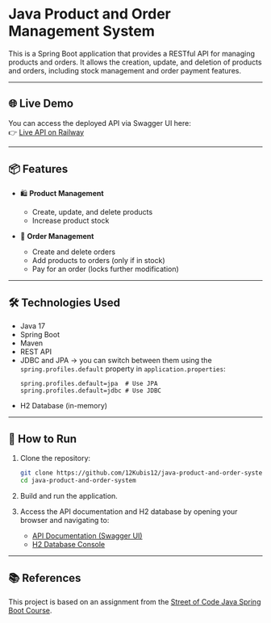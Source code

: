 # Java Product and Order Management System

This is a Spring Boot application that provides a RESTful API for managing products and orders. It allows the creation, update, and deletion of products and orders, including stock management and order payment features.

---

## 🌐 Live Demo

You can access the deployed API via Swagger UI here:  
👉 [Live API on Railway](https://java-product-and-order-system-production-9dc7.up.railway.app/swagger-ui/index.html#/)

---

## 📦 Features

- 🛍️ **Product Management**
  - Create, update, and delete products
  - Increase product stock

- 📑 **Order Management**
  - Create and delete orders
  - Add products to orders (only if in stock)
  - Pay for an order (locks further modification)

---

## 🛠️ Technologies Used

- Java 17
- Spring Boot
- Maven
- REST API
- JDBC and JPA -> you can switch between them using the `spring.profiles.default` property in `application.properties`:
    ```properties
    spring.profiles.default=jpa  # Use JPA
    spring.profiles.default=jdbc # Use JDBC
    ```
- H2 Database (in-memory)

---

## 🚀 How to Run

1. Clone the repository:
   ```bash
   git clone https://github.com/12Kubis12/java-product-and-order-system.git
   cd java-product-and-order-system

2. Build and run the application.

3. Access the API documentation and H2 database by opening your browser and navigating to:

   - [API Documentation (Swagger UI)](http://localhost:8080/swagger-ui/index.html#/)
   - [H2 Database Console](http://localhost:8080/h2-console)
 
---

## 📚 References

This project is based on an assignment from the [Street of Code Java Spring Boot Course](https://github.com/StreetOfCode/java-kurz-spring-boot-zadanie).
